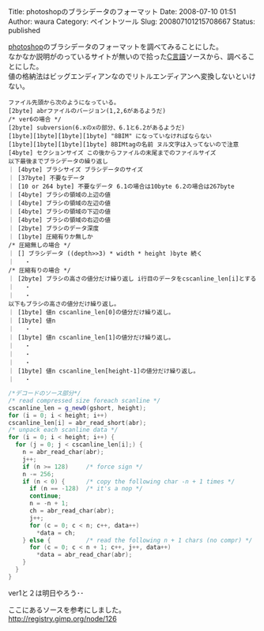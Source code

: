 Title: photoshopのブラシデータのフォーマット
Date: 2008-07-10 01:51
Author: waura
Category: ペイントツール
Slug: 200807101215708667
Status: published

[photoshop](http://d.hatena.ne.jp/keyword/photoshop)のブラシデータのフォーマットを調べてみることにした。  
なかなか説明がのっているサイトが無いので拾った[C言語](http://d.hatena.ne.jp/keyword/C%B8%C0%B8%EC)ソースから、調べることにした。  
値の格納法はビッグエンディアンなのでリトルエンディアンへ変換しないといけない。

    ファイル先頭から次のようになっている。
    [2byte] abrファイルのバージョン(1,2,6があるようだ)
    /* ver6の場合 */
    [2byte] subversion(6.xのxの部分、6.1と6.2があるようだ)
    [1byte][1byte][1byte][1byte] "8BIM" になっていなければならない
    [1byte][1byte][1byte][1byte] 8BIMtagの名前 ヌル文字は入ってないので注意
    [4byte] セクションサイズ この後からファイルの末尾までのファイルサイズ
    以下最後までブラシデータの繰り返し
    ｜ [4byte] ブラシサイズ ブラシデータのサイズ
    ｜ [37byte] 不要なデータ
    ｜ [10 or 264 byte] 不要なデータ 6.1の場合は10byte 6.2の場合は267byte
    ｜ [4byte] ブラシの領域の上辺の値
    ｜ [4byte] ブラシの領域の左辺の値
    ｜ [4byte] ブラシの領域の下辺の値
    ｜ [4byte] ブラシの領域の右辺の値
    ｜ [2byte] ブラシのデータ深度
    ｜ [1byte] 圧縮有りか無しか
    /* 圧縮無しの場合 */
    ｜ [] ブラシデータ ((depth>>3) * width * height )byte 続く
    ｜   ・
    /* 圧縮有りの場合 */
    ｜ [2byte] ブラシの高さの値分だけ繰り返し i行目のデータをcscanline_len[i]とする
    ｜   ・
    ｜   ・
    以下もブラシの高さの値分だけ繰り返し。
    ｜ [1byte] 値n cscanline_len[0]の値分だけ繰り返し。
    ｜ [1byte] 値n
    ｜   ・
    ｜ [1byte] 値n cscanline_len[1]の値分だけ繰り返し。
    ｜   ・
    ｜   ・
    ｜   ・
    ｜ [1byte] 値n cscanline_len[height-1]の値分だけ繰り返し。
    ｜   ・

```cpp
/*デコードのソース部分*/
/* read compressed size foreach scanline */
cscanline_len = g_new0(gshort, height);
for (i = 0; i < height; i++)
cscanline_len[i] = abr_read_short(abr);
/* unpack each scanline data */
for (i = 0; i < height; i++) {
  for (j = 0; j < cscanline_len[i];) {
    n = abr_read_char(abr);
    j++;
    if (n >= 128)     /* force sign */
    n -= 256;
    if (n < 0) {      /* copy the following char -n + 1 times */
      if (n == -128)  /* it's a nop */
      continue;
      n = -n + 1;
      ch = abr_read_char(abr);
      j++;
      for (c = 0; c < n; c++, data++)
        *data = ch;
    } else {          /* read the following n + 1 chars (no compr) */
      for (c = 0; c < n + 1; c++, j++, data++)
        *data = abr_read_char(abr);
    }
  }
}
```

ver1と２は明日やろう･･

ここにあるソースを参考にしました。  
<http://registry.gimp.org/node/126>
